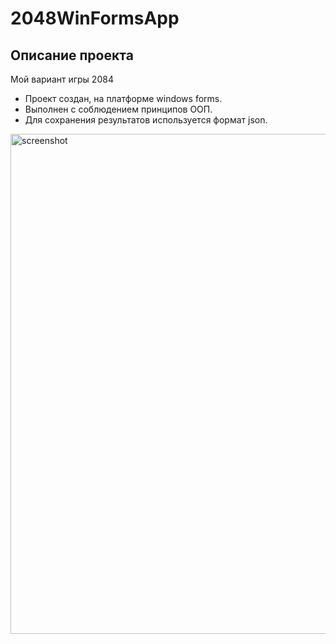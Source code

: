 # 2048WinFormsApp
## Описание проекта
Мой вариант игры 2084 
- Проект создан, на платформе windows forms. 
- Выполнен с соблюдением принципов ООП. 
- Для сохранения результатов используется формат json.
<img src="https://github.com/Molostov-A/Game2048/blob/master/screenshots/Game2048Preview.gif" alt="screenshot" width="800">
